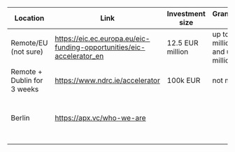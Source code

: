 
| Location                    | Link                                                                  | Investment size  | Grant/Investment Split                                         | Note                                     |
| --------------------------- | --------------------------------------------------------------------- | ---------------- | -------------------------------------------------------------- | ---------------------------------------- |
| Remote/EU (not sure)        | https://eic.ec.europa.eu/eic-funding-opportunities/eic-accelerator_en | 12.5 EUR million | up to 2.5 EUR million as grant and up to 10 EUR million equity |                                          |
| Remote + Dublin for 3 weeks | https://www.ndrc.ie/accelerator                                       | 100k EUR         | not mentioned                                                  | we must be incorporate in Ireland        |
| Berlin                      | https://apx.vc/who-we-are                                             |                  |                                                                | Call themselves: "The earliest-stage VC" |
|                             |                                                                       |                  |                                                                |                                          |
